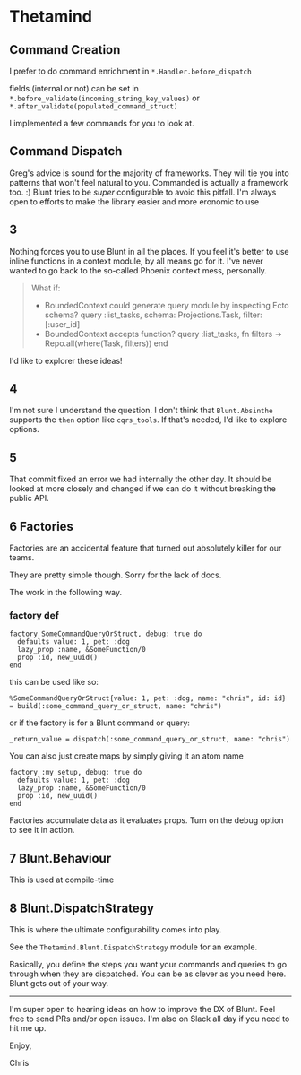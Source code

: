 # Thetamind

## Command Creation

I prefer to do command enrichment in `*.Handler.before_dispatch`

fields (internal or not) can be set in `*.before_validate(incoming_string_key_values)` or `*.after_validate(populated_command_struct)`

I implemented a few commands for you to look at.

## Command Dispatch

Greg's advice is sound for the majority of frameworks. They will tie you into patterns that won't feel natural to you. Commanded is actually a framework too. :) Blunt tries to be *super* configurable to avoid this pitfall. I'm always open to efforts to make the library easier and more eronomic to use

## 3

Nothing forces you to use Blunt in all the places. If you feel it's better to use inline functions in a context module, by all means go for it. I've never wanted to go back to the so-called Phoenix context mess, personally.

> What if:
> - BoundedContext could generate query module by inspecting Ecto schema? query :list_tasks, schema: Projections.Task, filter: [:user_id]
> - BoundedContext accepts function? query :list_tasks, fn filters -> Repo.all(where(Task, filters)) end

I'd like to explorer these ideas! 

## 4

I'm not sure I understand the question. I don't think that `Blunt.Absinthe` supports the `then` option like `cqrs_tools`. If that's needed, I'd like to explore options.

## 5

That commit fixed an error we had internally the other day. It should be looked at more closely and changed if we can do it without breaking the public API.

## 6 Factories

Factories are an accidental feature that turned out absolutely killer for our teams.

They are pretty simple though. Sorry for the lack of docs.

The work in the following way.

### factory def
``` 
factory SomeCommandQueryOrStruct, debug: true do
  defaults value: 1, pet: :dog
  lazy_prop :name, &SomeFunction/0
  prop :id, new_uuid()
end
```

this can be used like so: 

```
%SomeCommandQueryOrStruct{value: 1, pet: :dog, name: "chris", id: id} = build(:some_command_query_or_struct, name: "chris")

```

or if the factory is for a Blunt command or query:


```
_return_value = dispatch(:some_command_query_or_struct, name: "chris")

```

You can also just create maps by simply giving it an atom name

``` 
factory :my_setup, debug: true do
  defaults value: 1, pet: :dog
  lazy_prop :name, &SomeFunction/0
  prop :id, new_uuid()
end
```

Factories accumulate data as it evaluates props. Turn on the debug option to see it in action.

## 7 Blunt.Behaviour

This is used at compile-time

## 8 Blunt.DispatchStrategy

This is where the ultimate configurability comes into play.

See the `Thetamind.Blunt.DispatchStrategy` module for an example.

Basically, you define the steps you want your commands and queries to go through when they are dispatched. You can be as clever as you need here. Blunt gets out of your way.

---

I'm super open to hearing ideas on how to improve the DX of Blunt. Feel free to send PRs and/or open issues. I'm also on Slack all day if you need to hit me up.

Enjoy,

Chris

